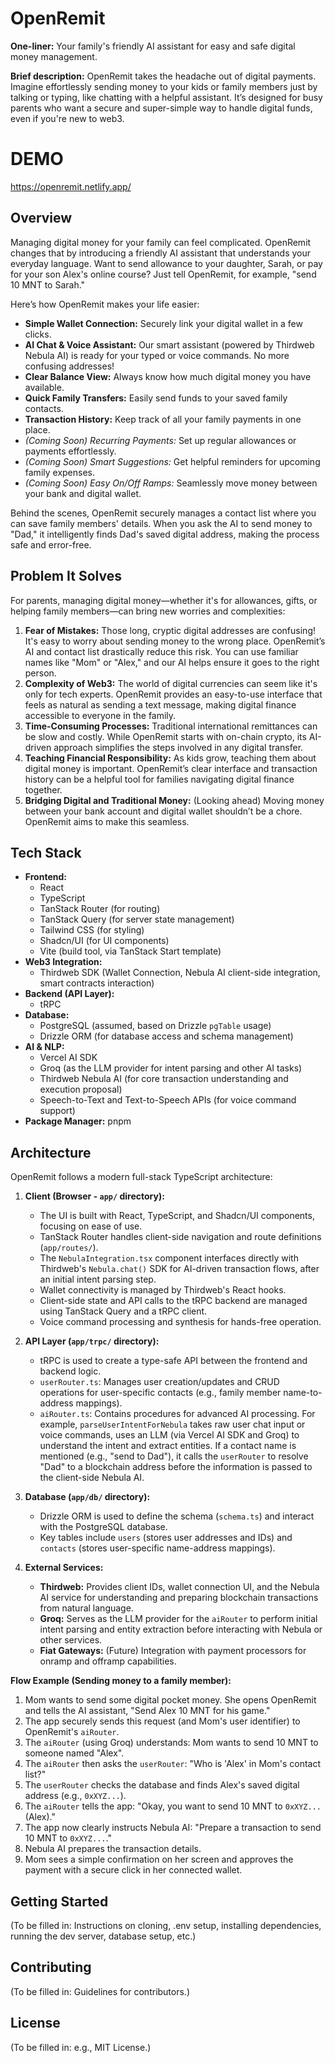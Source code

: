 # OpenRemit

**One-liner:** Your family's friendly AI assistant for easy and safe digital money management.

**Brief description:** OpenRemit takes the headache out of digital payments. Imagine effortlessly sending money to your kids or family members just by talking or typing, like chatting with a helpful assistant. It’s designed for busy parents who want a secure and super-simple way to handle digital funds, even if you're new to web3.

# DEMO

https://openremit.netlify.app/

## Overview

Managing digital money for your family can feel complicated. OpenRemit changes that by introducing a friendly AI assistant that understands your everyday language. Want to send allowance to your daughter, Sarah, or pay for your son Alex's online course? Just tell OpenRemit, for example, "send 10 MNT to Sarah."

Here’s how OpenRemit makes your life easier:

*   **Simple Wallet Connection:** Securely link your digital wallet in a few clicks.
*   **AI Chat & Voice Assistant:** Our smart assistant (powered by Thirdweb Nebula AI) is ready for your typed or voice commands. No more confusing addresses!
*   **Clear Balance View:** Always know how much digital money you have available.
*   **Quick Family Transfers:** Easily send funds to your saved family contacts.
*   **Transaction History:** Keep track of all your family payments in one place.
*   *(Coming Soon) Recurring Payments:* Set up regular allowances or payments effortlessly.
*   *(Coming Soon) Smart Suggestions:* Get helpful reminders for upcoming family expenses.
*   *(Coming Soon) Easy On/Off Ramps:* Seamlessly move money between your bank and digital wallet.

Behind the scenes, OpenRemit securely manages a contact list where you can save family members' details. When you ask the AI to send money to "Dad," it intelligently finds Dad's saved digital address, making the process safe and error-free.

## Problem It Solves

For parents, managing digital money—whether it's for allowances, gifts, or helping family members—can bring new worries and complexities:

1.  **Fear of Mistakes:** Those long, cryptic digital addresses are confusing! It's easy to worry about sending money to the wrong place. OpenRemit’s AI and contact list drastically reduce this risk. You can use familiar names like "Mom" or "Alex," and our AI helps ensure it goes to the right person.
2.  **Complexity of Web3:** The world of digital currencies can seem like it's only for tech experts. OpenRemit provides an easy-to-use interface that feels as natural as sending a text message, making digital finance accessible to everyone in the family.
3.  **Time-Consuming Processes:** Traditional international remittances can be slow and costly. While OpenRemit starts with on-chain crypto, its AI-driven approach simplifies the steps involved in any digital transfer.
4.  **Teaching Financial Responsibility:** As kids grow, teaching them about digital money is important. OpenRemit’s clear interface and transaction history can be a helpful tool for families navigating digital finance together.
5.  **Bridging Digital and Traditional Money:** (Looking ahead) Moving money between your bank account and digital wallet shouldn’t be a chore. OpenRemit aims to make this seamless.

## Tech Stack

*   **Frontend:**
    *   React
    *   TypeScript
    *   TanStack Router (for routing)
    *   TanStack Query (for server state management)
    *   Tailwind CSS (for styling)
    *   Shadcn/UI (for UI components)
    *   Vite (build tool, via TanStack Start template)
*   **Web3 Integration:**
    *   Thirdweb SDK (Wallet Connection, Nebula AI client-side integration, smart contracts interaction)
*   **Backend (API Layer):**
    *   tRPC
*   **Database:**
    *   PostgreSQL (assumed, based on Drizzle `pgTable` usage)
    *   Drizzle ORM (for database access and schema management)
*   **AI & NLP:**
    *   Vercel AI SDK
    *   Groq (as the LLM provider for intent parsing and other AI tasks)
    *   Thirdweb Nebula AI (for core transaction understanding and execution proposal)
    *   Speech-to-Text and Text-to-Speech APIs (for voice command support)
*   **Package Manager:** pnpm

## Architecture

OpenRemit follows a modern full-stack TypeScript architecture:

1.  **Client (Browser - `app/` directory):**
    *   The UI is built with React, TypeScript, and Shadcn/UI components, focusing on ease of use.
    *   TanStack Router handles client-side navigation and route definitions (`app/routes/`).
    *   The `NebulaIntegration.tsx` component interfaces directly with Thirdweb's `Nebula.chat()` SDK for AI-driven transaction flows, after an initial intent parsing step.
    *   Wallet connectivity is managed by Thirdweb's React hooks.
    *   Client-side state and API calls to the tRPC backend are managed using TanStack Query and a tRPC client.
    *   Voice command processing and synthesis for hands-free operation.

2.  **API Layer (`app/trpc/` directory):**
    *   tRPC is used to create a type-safe API between the frontend and backend logic.
    *   `userRouter.ts`: Manages user creation/updates and CRUD operations for user-specific contacts (e.g., family member name-to-address mappings).
    *   `aiRouter.ts`: Contains procedures for advanced AI processing. For example, `parseUserIntentForNebula` takes raw user chat input or voice commands, uses an LLM (via Vercel AI SDK and Groq) to understand the intent and extract entities. If a contact name is mentioned (e.g., "send to Dad"), it calls the `userRouter` to resolve "Dad" to a blockchain address before the information is passed to the client-side Nebula AI.

3.  **Database (`app/db/` directory):**
    *   Drizzle ORM is used to define the schema (`schema.ts`) and interact with the PostgreSQL database.
    *   Key tables include `users` (stores user addresses and IDs) and `contacts` (stores user-specific name-address mappings).

4.  **External Services:**
    *   **Thirdweb:** Provides client IDs, wallet connection UI, and the Nebula AI service for understanding and preparing blockchain transactions from natural language.
    *   **Groq:** Serves as the LLM provider for the `aiRouter` to perform initial intent parsing and entity extraction before interacting with Nebula or other services.
    *   **Fiat Gateways:** (Future) Integration with payment processors for onramp and offramp capabilities.

**Flow Example (Sending money to a family member):**

1.  Mom wants to send some digital pocket money. She opens OpenRemit and tells the AI assistant, "Send Alex 10 MNT for his game."
2.  The app securely sends this request (and Mom's user identifier) to OpenRemit's `aiRouter`.
3.  The `aiRouter` (using Groq) understands: Mom wants to send 10 MNT to someone named "Alex".
4.  The `aiRouter` then asks the `userRouter`: "Who is 'Alex' in Mom's contact list?"
5.  The `userRouter` checks the database and finds Alex's saved digital address (e.g., `0xXYZ...`).
6.  The `aiRouter` tells the app: "Okay, you want to send 10 MNT to `0xXYZ...` (Alex)."
7.  The app now clearly instructs Nebula AI: "Prepare a transaction to send 10 MNT to `0xXYZ...`."
8.  Nebula AI prepares the transaction details.
9.  Mom sees a simple confirmation on her screen and approves the payment with a secure click in her connected wallet.

## Getting Started

(To be filled in: Instructions on cloning, .env setup, installing dependencies, running the dev server, database setup, etc.)

## Contributing

(To be filled in: Guidelines for contributors.)

## License

(To be filled in: e.g., MIT License.)
